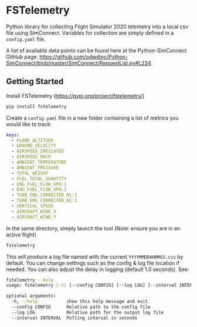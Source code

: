 # FSTelemetry
Python library for collecting Flight Simulator 2020 telemetry into a local csv 
file using SimConnect. Variables for collection are simply defined in a
`config.yaml` file. 

A list of available data points can be found here at the Python-SimConnect
GitHub page:
https://github.com/odwdinc/Python-SimConnect/blob/master/SimConnect/RequestList.py#L234. 


## Getting Started
Install FSTelemetry (https://pypi.org/project/fstelemetry/)

```bash
pip install fstelemetry
```

Create a `config.yaml` file in a new folder containing a list of metrics
you would like to track:

```yaml
keys:
  - PLANE_ALTITUDE
  - GROUND_VELOCITY
  - AIRSPEED_INDICATED
  - AIRSPEED_MACH
  - AMBIENT_TEMPERATURE
  - AMBIENT_PRESSURE
  - TOTAL_WEIGHT
  - FUEL_TOTAL_QUANTITY
  - ENG_FUEL_FLOW_GPH:1
  - ENG_FUEL_FLOW_GPH:2
  - TURB_ENG_CORRECTED_N1:1
  - TURB_ENG_CORRECTED_N2:1
  - VERTICAL_SPEED
  - AIRCRAFT_WIND_X
  - AIRCRAFT_WIND_Y
```

In the same directory, simply launch the tool (Note: ensure you are in an
active flight)

```bash
fstelemetry
```

This will produce a log file named with the current `YYYYMMDDHHMMSS.csv` by
default. You can change settings such as the config & log file location if
needed. You can also adjust the delay in logging (default 1.0 seconds). See:
```bash
fstelemetry --help
usage: fstelemetry [-h] [--config CONFIG] [--log LOG] [--interval INTERVAL]

optional arguments:
  -h, --help           show this help message and exit
  --config CONFIG      Relative path to the config file
  --log LOG            Relative path for the output log file
  --interval INTERVAL  Polling interval in seconds
```
